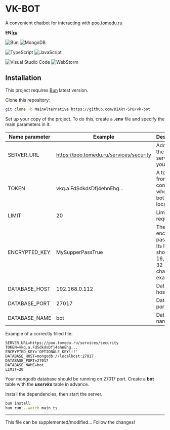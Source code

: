 # VK-BOT
A convenient chatbot for interacting with [poo.tomedu.ru](https://poo.tomedu.ru)

**EN**|**[ru](/README_ru.md)**

![Bun](https://img.shields.io/badge/Bun-%23000000.svg?style=for-the-badge&logo=bun&logoColor=white)
![MongoDB](https://img.shields.io/badge/MongoDB-%234ea94b.svg?style=for-the-badge&logo=mongodb&logoColor=white)

![TypeScript](https://img.shields.io/badge/typescript-%23007ACC.svg?style=for-the-badge&logo=typescript&logoColor=white)
![JavaScript](https://img.shields.io/badge/javascript-%23323330.svg?style=for-the-badge&logo=javascript&logoColor=%23F7DF1E)

![Visual Studio Code](https://img.shields.io/badge/Visual%20Studio%20Code-0078d7.svg?style=for-the-badge&logo=visual-studio-code&logoColor=white)
![WebStorm](https://img.shields.io/badge/webstorm-143?style=for-the-badge&logo=webstorm&logoColor=white&color=black)

## Installation

This project requires [Bun](https://bun.sh/) latest version.

Clone this repository:

```sh
git clone -b MainAlternative https://github.com/DIARY-SPO/vk-bot
```

Set up your copy of the project.
To do this, create a **.env** file and specify the main parameters in it:

| Name parameter | Example | Description | Required |
| -------------- | ------- | ----------- | -------- |
| SERVER_URL | https://poo.tomedu.ru/services/security | Address to the services of your diary | Yes |
| TOKEN | vkq.a.FdSdkdsDfj4ehnEhg... | A token from your community, where the bot will be located | Yes |
| LIMIT | 20 | Limiting api requests | NO |
| ENCRYPTED_KEY | MySupperPassTrue | The key for encrypting passwords. Its length should be 16, 24 or 32 characters exactly | YES |
| DATABASE_HOST | 192.168.0.112 | Database host | YES |
| DATABASE_PORT | 27017 | Database port | YES |
| DATABASE_NAME | bot | Database name | YES |

Example of a correctly filled file:

```dotenv
SERVER_URL=https://poo.tomedu.ru/services/security
TOKEN=vkq.a.FdSdkdsDfj4ehnEhg...
ENCRYPTED_KEY='OPTIONALE_KEY!!!'
DATABASE_HOST=mongodb://localhost:27017
DATABASE_PORT=27017
DATABASE_NAME=bot
LIMIT=20
```

Your mongodb database should be running on 27017 port. Create a **bot** table with the ***uservks*** table in advance.

Install the dependencies, then start the server.

```sh
bun install
bun run --watch main.ts
```

------

This file can be supplemented/modified... Follow the changes!
